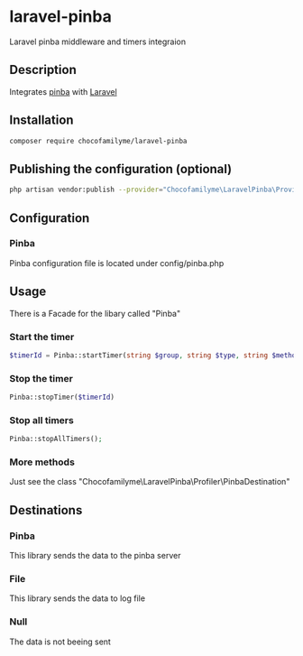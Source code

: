 # laravel-pinba
Laravel pinba middleware and timers integraion

## Description
Integrates [pinba](http://pinba.org/ "Pinba site") with [Laravel](https://laravel.com "Laravel site")

## Installation
```bash
composer require chocofamilyme/laravel-pinba
```

## Publishing the configuration (optional)
```bash
php artisan vendor:publish --provider="Chocofamilyme\LaravelPinba\Providers\PinbaServiceProvider"
```

## Configuration
### Pinba
Pinba configuration file is located under config/pinba.php

## Usage
There is a Facade for the libary called "Pinba"
### Start the timer
```php
$timerId = Pinba::startTimer(string $group, string $type, string $method, string $category);
```

### Stop the timer
```php
Pinba::stopTimer($timerId)
```

### Stop all timers
```php
Pinba::stopAllTimers();
```

### More methods
Just see the class "Chocofamilyme\LaravelPinba\Profiler\PinbaDestination"

## Destinations
### Pinba
This library sends the data to the pinba server

### File
This library sends the data to log file

### Null
The data is not beeing sent
